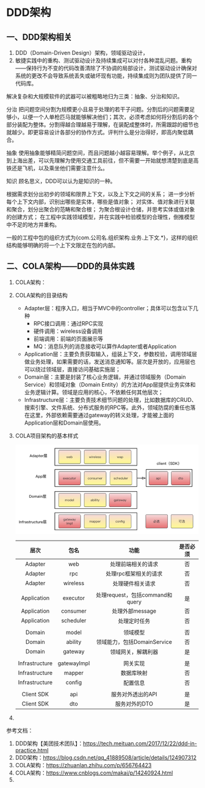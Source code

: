 # DDD架构

## 一、DDD架构相关
1. DDD（Domain-Driven Design）架构，领域驱动设计，
2. 敏捷实践中的重构、测试驱动设计及持续集成可以对付各种混乱问题。重构——保持行为不变的代码改善清除了不协调的局部设计，测试驱动设计确保对系统的更改不会导致系统丢失或破坏现有功能，持续集成则为团队提供了同一代码库。


解决复杂和大规模软件的武器可以被粗略地归为三类：抽象、分治和知识。



分治 把问题空间分割为规模更小且易于处理的若干子问题。分割后的问题需要足够小，以便一个人单枪匹马就能够解决他们；其次，必须考虑如何将分割后的各个部分装配为整体。分割得越合理越易于理解，在装配成整体时，所需跟踪的细节也就越少。即更容易设计各部分的协作方式。评判什么是分治得好，即高内聚低耦合。

抽象 使用抽象能够精简问题空间，而且问题越小越容易理解。举个例子，从北京到上海出差，可以先理解为使用交通工具前往，但不需要一开始就想清楚到底是高铁还是飞机，以及乘坐他们需要注意什么。

知识 顾名思义，DDD可以认为是知识的一种。



根据需求划分出初步的领域和限界上下文，以及上下文之间的关系；
进一步分析每个上下文内部，识别出哪些是实体，哪些是值对象；
对实体、值对象进行关联和聚合，划分出聚合的范畴和聚合根；
为聚合根设计仓储，并思考实体或值对象的创建方式；
在工程中实践领域模型，并在实践中检验模型的合理性，倒推模型中不足的地方并重构。


一般的工程中包的组织方式为{com.公司名.组织架构.业务.上下文.*}，这样的组织结构能够明确的将一个上下文限定在包的内部。



## 二、COLA架构——DDD的具体实践
1. COLA架构：
2. COLA架构的目录结构
   - Adapter层：程序入口，相当于MVC中的controller；具体可以包含以下几种
     - RPC接口调用：通过RPC实现
     - 硬件调用：wireless设备调用
     - 前端调用：前端的页面展示等
     - MQ：消息队列的消息接收可以算作Adapter或者Application
   - Application层：主要负责获取输入，组装上下文，参数校验，调用领域层做业务处理，如果需要的话，发送消息通知等。层次是开放的，应用层也可以绕过领域层，直接访问基础实施层；
   - Domain层：主要是封装了核心业务逻辑，并通过领域服务（Domain Service）和领域对象（Domain Entity）的方法对App层提供业务实体和业务逻辑计算。领域是应用的核心，不依赖任何其他层次；
   - Infrastructure层：主要负责技术细节问题的处理，比如数据库的CRUD、搜索引擎、文件系统、分布式服务的RPC等。此外，领域防腐的重任也落在这里，外部依赖需要通过gateway的转义处理，才能被上面的Application层和Domain层使用。
3. COLA项目架构的基本样式
   
   ![COLA](./fig/COLA.png)

   |       层次       |     包名      |            功能             | 是否必须 |
   |:--------------:|:-----------:|:-------------------------:|:----:|
   |    Adapter     |     web     |         处理前端相关的请求         |  否   |
   |    Adapter     |     rpc     |       处理rpc框架相关的请求        |  否   |
   |    Adapter     |  wireless   |         处理硬件相关请求          |  否   |
   |                |             |                           |      | 
   |  Application   |  executor   | 处理request，包括command和query |  是   |
   |  Application   |  consumer   |        处理外部message        |  否   |
   |  Application   |  scheduler  |          处理定时任务           |  否   |
   |                |             |                           |      |
   |     Domain     |    model    |           领域模型            |  否   |
   |     Domain     |   ability   |   领域能力，包括DomainService    |  否   |
   |     Domain     |   gateway   |         领域网关，解耦利器         |  是   |
   |                |             |                           |      |
   | Infrastructure | gatewayImpl |           网关实现            |  是   |
   | Infrastructure |   mapper    |           数据库映射           |  否   |
   | Infrastructure |   config    |           配置信息            |  否   |
   |                |             |                           |      |
   |   Client SDK   |     api     |        服务对外透出的API         |  是   |
   |   Client SDK   |     dto     |         服务对外的DTO          |  是   |
4. 







参考文档：
1. DDD架构【美团技术团队】：https://tech.meituan.com/2017/12/22/ddd-in-practice.html
2. DDD架构：https://blog.csdn.net/qq_41889508/article/details/124907312
3. COLA架构：https://zhuanlan.zhihu.com/p/656764423
4. COLA架构：https://www.cnblogs.com/makai/p/14240924.html
5. 